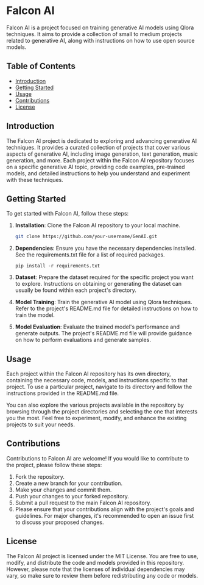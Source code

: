 # Falcon AI

Falcon AI is a project focused on training generative AI models using Qlora techniques. It aims to provide a collection of small to medium projects related to generative AI, along with instructions on how to use open source models.

## Table of Contents
- [Introduction](#introduction)
- [Getting Started](#getting_started)
- [Usage](#usage)
- [Contributions](#contributions)
- [License](#license)

## Introduction

The Falcon AI project is dedicated to exploring and advancing generative AI techniques. It provides a curated collection of projects that cover various aspects of generative AI, including image generation, text generation, music generation, and more. Each project within the Falcon AI repository focuses on a specific generative AI topic, providing code examples, pre-trained models, and detailed instructions to help you understand and experiment with these techniques.

## Getting Started

To get started with Falcon AI, follow these steps:

1. **Installation**: Clone the Falcon AI repository to your local machine.

   ```bash
   git clone https://github.com/your-username/GenAI.git
    ```
2.  **Dependencies**: Ensure you have the necessary dependencies installed.
    See the requirements.txt file for a list of required packages.
    ```shell
    pip install -r requirements.txt
    ```
3.  **Dataset**: Prepare the dataset required for the specific project you want to explore. Instructions on obtaining or generating the dataset can usually be found within each project's directory.

4.  **Model Training**: Train the generative AI model using Qlora techniques. Refer to the project's README.md file for detailed instructions on how to train the model.

5.  **Model Evaluation**: Evaluate the trained model's performance and generate outputs. The project's README.md file will provide guidance on how to perform evaluations and generate samples.

## Usage
Each project within the Falcon AI repository has its own directory, containing the necessary code, models, and instructions specific to that project. To use a particular project, navigate to its directory and follow the instructions provided in the README.md file.

You can also explore the various projects available in the repository by browsing through the project directories and selecting the one that interests you the most. Feel free to experiment, modify, and enhance the existing projects to suit your needs.

## Contributions
Contributions to Falcon AI are welcome! If you would like to contribute to the project, please follow these steps:

1.  Fork the repository.
2.  Create a new branch for your contribution.
3.  Make your changes and commit them.
4.  Push your changes to your forked repository.
5.  Submit a pull request to the main Falcon AI repository.
6.  Please ensure that your contributions align with the project's goals and guidelines. For major changes, it's recommended to open an issue first to discuss your proposed changes.

## License
The Falcon AI project is licensed under the MIT License. You are free to use, modify, and distribute the code and models provided in this repository. However, please note that the licenses of individual dependencies may vary, so make sure to review them before redistributing any code or models.
